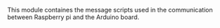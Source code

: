 This module containes the message scripts used in the communication between Raspberry pi and the Arduino board.  
